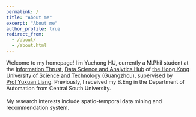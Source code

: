 ```yaml
---
permalink: /
title: "About me"
excerpt: "About me"
author_profile: true
redirect_from: 
  - /about/
  - /about.html
---
```


Welcome to my homepage! I’m Yuehong HU, currently a M.Phil student at the [Information Thrust](https://hkust-gz.edu.cn/academics/hubs-and-thrust-areas/information-hub/), [Data Science and Analytics Hub](https://hkust-gz.edu.cn/academics/hubs-and-thrust-areas/information-hub/data-science-and-analytics/) of [the Hong Kong University of Science and Technology (Guangzhou)](https://hkust-gz.edu.cn/zh/?variant=zh-cn), supervised by [Prof.Yuxuan Liang](http://yuxuanliang.com/). Previously, I received my B.Eng in the Department of Automation from Central South University. 
<br />
<br />
My research interests include spatio-temporal data mining and recommendation system.
<br />
<br />
<br />

